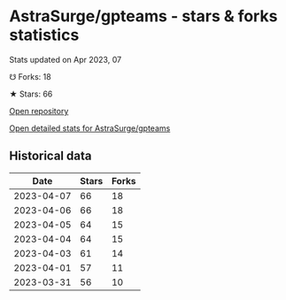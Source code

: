 # AstraSurge/gpteams - stars & forks statistics

Stats updated on Apr 2023, 07

☋ Forks: 18

★ Stars: 66

[Open repository](https://github.com/AstraSurge/gpteams)

[Open detailed stats for AstraSurge/gpteams](https://reviewgithub.com/rep/AstraSurge/gpteams)

## Historical data
| Date | Stars | Forks |
|------|-------|-------|
| 2023-04-07 | 66 | 18 | 
| 2023-04-06 | 66 | 18 | 
| 2023-04-05 | 64 | 15 | 
| 2023-04-04 | 64 | 15 | 
| 2023-04-03 | 61 | 14 | 
| 2023-04-01 | 57 | 11 | 
| 2023-03-31 | 56 | 10 | 

